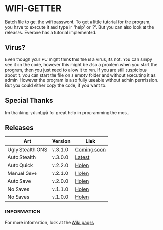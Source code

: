# WIFI-GETTER
Batch file to get the wifi password. To get a little tutorial for the program, you have to execute it and type in 'help' or '?'. But you can also look at the releases. Everone has a tutorial implemented.

## Virus?

Even though your PC might think this file is a virus, its not. You can simpy see it on the code, however  this might be also a problem when you start the program, then you just need to allow it to run.
If you are still suspicious about it, you can start the file on a empty folder and without executing it as admin. However the program is also fully useable without admin permission.
But you could either copy the code, if you want to.

## Special Thanks

Im thanking ┬úunL╦å for great help in programming the most.

## Releases

   Art          | Version | Link
----------------|---------|-----------------
Ugly Stealth ONS| v.3.1.0 | [Coming soon]()
Auto Stealth    | v.3.0.0 | [Latest](https://github.com/Minz16/WIFI-GETTER/releases/download/v.3.0.0/WIFI-GETTER.bat)
Auto Quick      | v.2.2.0 | [Holen](https://github.com/Minz16/WIFI-GETTER/releases/download/v.2.2.0/WIFI-GETTER.bat)
Manual Save     | v.2.1.0 | [Holen](https://github.com/Minz16/WIFI-GETTER/releases/download/v.2.1.0/WIFI-GETTER.bat)
Auto Save       | v.2.0.0 | [Holen](https://github.com/Minz16/WIFI-GETTER/releases/download/v.2.0.0/WIFI-GETTER.bat)
No Saves        | v.1.1.0 | [Holen](https://github.com/Minz16/WIFI-GETTER/releases/download/v.1.1.0/WIFI-GETTER.bat)
No Saves        | v.1.0.0 | [Holen](https://github.com/Minz16/WIFI-GETTER/releases/download/v.1.0.0/WIFI.GETTER.bat)

### INFORMATION
For more infomartion, look at the [Wiki pages](https://github.com/Minz16/WIFI-GETTER/wiki)
